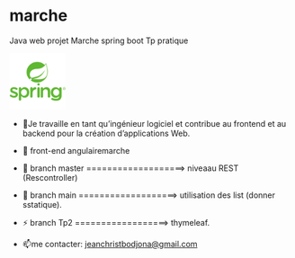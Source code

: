 # marche
Java web projet Marche spring boot  Tp pratique

  <img src="https://github.com/devicons/devicon/blob/master/icons/spring/spring-original-wordmark.svg" title="Spring" alt="Spring" width="100" height="100"/>&nbsp;
  

- :telescope:Je travaille en tant qu’ingénieur logiciel et contribue au frontend et au backend pour la création d’applications Web.

- :seedling: front-end angulairemarche

- :seedling: branch master  ===================> niveaau REST (Rescontroller)

- :seedling:  branch main ===================> utilisation des list (donner sstatique).

- :zap: branch Tp2 ==================> thymeleaf.

- :mailbox:me contacter: jeanchristbodjona@gmail.com
